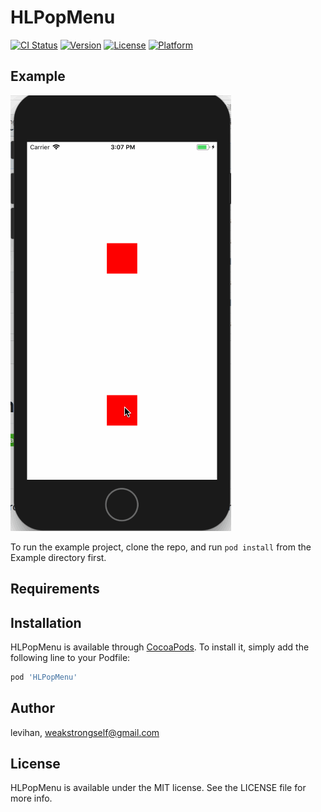 # HLPopMenu

[![CI Status](http://img.shields.io/travis/hanangellove/HLCirclyMenu.svg?style=flat)](https://travis-ci.org/hanangellove/HLPopMenu)
[![Version](https://img.shields.io/cocoapods/v/HLCirclyMenu.svg?style=flat)](http://cocoapods.org/pods/HLPopMenu)
[![License](https://img.shields.io/cocoapods/l/HLCirclyMenu.svg?style=flat)](http://cocoapods.org/pods/HLPopMenu)
[![Platform](https://img.shields.io/cocoapods/p/HLCirclyMenu.svg?style=flat)](http://cocoapods.org/pods/HLPopMenu)

## Example

![example](/image/example.gif)

To run the example project, clone the repo, and run `pod install` from the Example directory first.

## Requirements

## Installation

HLPopMenu is available through [CocoaPods](http://cocoapods.org). To install
it, simply add the following line to your Podfile:

```ruby
pod 'HLPopMenu'
```

## Author

levihan, weakstrongself@gmail.com

## License

HLPopMenu is available under the MIT license. See the LICENSE file for more info.
